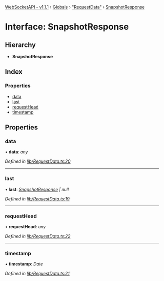 [WebSocketAPI - v1.1.1](../README.md) › [Globals](../globals.md) › ["RequestData"](../modules/_requestdata_.md) › [SnapshotResponse](_requestdata_.snapshotresponse.md)

# Interface: SnapshotResponse

## Hierarchy

* **SnapshotResponse**

## Index

### Properties

* [data](_requestdata_.snapshotresponse.md#data)
* [last](_requestdata_.snapshotresponse.md#last)
* [requestHead](_requestdata_.snapshotresponse.md#requesthead)
* [timestamp](_requestdata_.snapshotresponse.md#timestamp)

## Properties

###  data

• **data**: *any*

*Defined in [lib/RequestData.ts:20](https://github.com/T-Reimer/WebSocketAPI/blob/7bc0908/lib/RequestData.ts#L20)*

___

###  last

• **last**: *[SnapshotResponse](_requestdata_.snapshotresponse.md) | null*

*Defined in [lib/RequestData.ts:19](https://github.com/T-Reimer/WebSocketAPI/blob/7bc0908/lib/RequestData.ts#L19)*

___

###  requestHead

• **requestHead**: *any*

*Defined in [lib/RequestData.ts:22](https://github.com/T-Reimer/WebSocketAPI/blob/7bc0908/lib/RequestData.ts#L22)*

___

###  timestamp

• **timestamp**: *Date*

*Defined in [lib/RequestData.ts:21](https://github.com/T-Reimer/WebSocketAPI/blob/7bc0908/lib/RequestData.ts#L21)*
